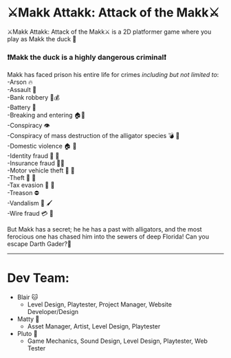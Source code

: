 # :crossed_swords:Makk Attakk: Attack of the Makk:crossed_swords:

:crossed_swords:Makk Attakk: Attack of the Makk:crossed_swords: is a 2D platformer game where you play as Makk the duck :baby_chick: <br>

### :heavy_exclamation_mark:Makk the duck is a highly dangerous criminal:heavy_exclamation_mark: 
Makk has faced prison his entire life for crimes *including but not limited to*: <br>
-Arson :fire:<br>
-Assault 🤛<br>
-Bank robbery :bank::moneybag:<br>
-Battery :battery:<br>
-Breaking and entering :house::hammer:<br>
-Conspiracy :eye: <br> 
-Conspiracy of mass destruction of the alligator species :bomb: :crocodile: <br>
-Domestic violence :house: 🤛<br>
-Identity fraud 🪪 :no_entry_sign:<br>
-Insurance fraud :memo::no_entry_sign:<br>
-Motor vehicle theft :car: :running: <br>
-Theft :running: :department_store:<br>
-Tax evasion :running: :memo: <br>
-Treason :no_entry:<br>
-Vandalism :bricks: :paintbrush: <br>
-Wire fraud :credit_card: :no_entry_sign:<br>


But Makk has a secret; he he has a past with alligators, and the most ferocious one has chased him into the sewers of deep Florida!
Can you escape Darth Gader?:crocodile: <br>

***

# Dev Team:
- Blair :cat:
	- Level Design, Playtester, Project Manager, Website Developer/Design
- Matty :duck:
	- Asset Manager, Artist, Level Design, Playtester
- Pluto :fox_face:
	- Game Mechanics, Sound Design, Level Design, Playtester, Web Tester
